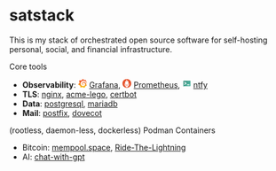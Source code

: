 # satstack

This is my stack of orchestrated open source software for self-hosting personal, social, and financial infrastructure.

Core tools

* __Observability__: <img src="docs/logos/grafana.svg" width="16" height="16"> [Grafana](https://grafana.com/), <img src="docs/logos/prometheus.svg" width="16" height="16"> [Prometheus](https://prometheus.io/), <img src="docs/logos/ntfy.svg" width="16" height="16"> [ntfy](https://ntfy.sh/)
* __TLS__: [nginx](https://nginx.org/en/), [acme-lego](https://go-acme.github.io/lego/), [certbot](https://certbot.eff.org/)
* __Data__: [postgresql](https://www.postgresql.org/), [mariadb](https://mariadb.org/)
* __Mail__: [postfix](http://www.postfix.org/), [dovecot](https://www.dovecot.org/)

(rootless, daemon-less, dockerless) Podman Containers

* Bitcoin: [mempool.space](https://github.com/mempool/mempool), [Ride-The-Lightning](https://github.com/Ride-The-Lightning/RTL)
* AI: [chat-with-gpt](https://github.com/cogentapps/chat-with-gpt)